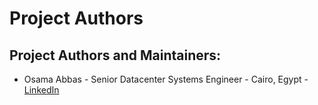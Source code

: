 # Project Authors

## Project Authors and Maintainers:

* Osama Abbas - Senior Datacenter Systems Engineer - Cairo, Egypt - [LinkedIn](https://www.linkedin.com/in/oabbas/)
